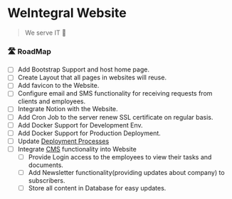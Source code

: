 # WeIntegral Website

> We serve IT 🚀

### 🛣 RoadMap
- [ ] Add Bootstrap Support and host home page.
- [ ] Create Layout that all pages in websites will reuse.
- [ ] Add favicon to the Website.
- [ ] Configure email and SMS functionality for receiving requests from clients and employees.
- [ ] Integrate Notion with the Website.
- [ ] Add Cron Job to the server renew SSL certificate on regular basis.
- [ ] Add Docker Support for Development Env.
- [ ] Add Docker Support for Production Deployment.
- [ ] Update [Deployment Processes](https://www.youtube.com/watch?v=QJPOdsbeLik)
- [ ] Integrate [CMS](https://statamic.dev/installing/laravel) functionality into Website
  - [ ] Provide Login access to the employees to view their tasks and documents.
  - [ ] Add Newsletter functionality(providing updates about company) to subscribers.
  - [ ] Store all content in Database for easy updates.
